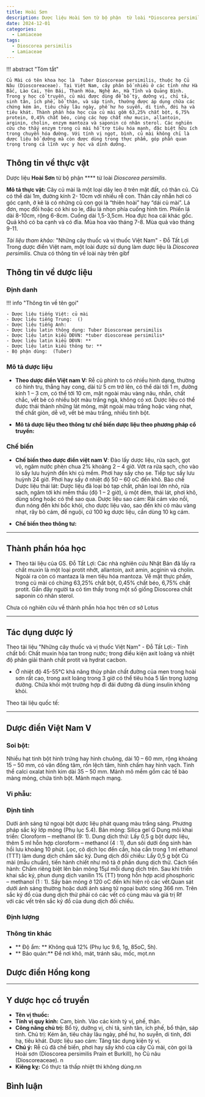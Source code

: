 ```yaml
---
title: Hoài Sơn
description: Dược liệu Hoài Sơn từ bộ phận  từ loài *Dioscorea persimilis*
date: 2024-12-01
categories:
  - Lamiaceae
tags:
  - Dioscorea persimilis
  - Lamiaceae
---
```

!!! abstract "Tóm tắt"

    Củ Mài có tên khoa học là  Tuber Dioscoreae persimilis, thuộc họ Củ Nâu (Dioscoreaceae). Tại Việt Nam, cây phân bố nhiều ở các tỉnh như Hà Bắc, Lào Cai, Yên Bái, Thanh Hóa, Nghệ An, Hà Tĩnh và Quảng Bình. Trong y học cổ truyền, củ mài được dùng để bổ tỳ, dưỡng vị, chỉ tả, sinh tân, ích phế, bổ thận, và sáp tinh, thường được áp dụng chữa các chứng kém ăn, tiêu chảy lâu ngày, phế hư ho suyễn, di tinh, đới hạ và tiêu khát. Thành phần hóa học của củ mài gồm 63,25% chất bột, 6,75% protein, 0,45% chất béo, cùng các hợp chất như mucin, allantoin, arginin, cholin, enzym mantoza và saponin có nhân sterol. Các nghiên cứu cho thấy enzym trong củ mài hỗ trợ tiêu hóa mạnh, đặc biệt hữu ích trong chuyển hóa đường. Với tính vị ngọt, bình, củ mài không chỉ là dược liệu bổ dưỡng mà còn được dùng trong thực phẩm, góp phần quan trọng trong cả lĩnh vực y học và dinh dưỡng.

## Thông tin về thực vật


Dược liệu **Hoài Sơn** từ bộ phận **** từ loài *Dioscorea persimilis*.

**Mô tả thực vật:** Cây củ mài là một loại dây leo ở trên mặt đất, có thân củ. Củ có thể dài 1m, đường kính 2- 10cm với nhiều rễ con. Thân cây nhẵn hơi có góc cạnh, ở kẽ lá có những củ con gọi là “thiên hoài” hay “dái củ mài”. Lá đơn, mọc đối hoặc có khi so le, đầu lá nhọn phía cuống hình tim. Phiến lá dài 8-10cm, rộng 6-8cm. Cuống dài 1,5-3,5cm. Hoa đực hoa cái khác gốc. Quả khô có ba cạnh và có đìa. Mùa hoa vào tháng 7-8. Mùa quả vào tháng 9-11.

*Tài liệu tham khảo:* "Những cây thuốc và vị thuốc Việt Nam" - Đỗ Tất Lợi 
Trong dược điển Việt nam, một loài được sử dụng làm dược liệu là *Dioscorea persimilis*. 
Chưa có thông tin về loài này trên gibf


## Thông tin về dược liệu 

### Định danh

!!! info "Thông tin về tên gọi"

    - Dược liệu tiếng Việt: củ mài
    - Dược liệu tiếng Trung:  ()
    - Dược liệu tiếng Anh: 
    - Dược liệu latin thông dụng: Tuber Dioscoreae persimilis
    - Dược liệu latin kiểu DĐVN: *tuber dioscoreae persimilis*
    - Dược liệu latin kiểu DĐVN: **
    - Dược liệu latin kiểu thông tư: **
    - Bộ phận dùng:  (Tuber)

### Mô tả dược liệu 

- **Theo dược điển Việt nam V:** Rễ củ phình to có nhiều hình dạng, thường có hình trụ, thẳng hay cong, dài từ 5 cm trở lên, có thể dài tới 1 m, đường kính 1 – 3 cm, có thể tới 10 cm, mặt ngoài màu vàng nâu, nhẵn, chất chắc, vết bẻ có nhiều bột màu trắng ngà, không có xơ. Dược liệu có thể được thái thành những lát mỏng, mặt ngoài màu trắng hoặc vàng nhạt, thể chất giòn, dễ vỡ, vết bẻ màu trắng, nhiều tinh bột.

- **Mô tả dược liệu theo thông tư chế biến dược liệu theo phương pháp cổ truyền:** 

### Chế biến 

- **Chế biến theo dược điển việt nam V**: Đào lấy dược liệu, rửa sạch, gọt vỏ, ngâm nước phèn chua 2% khoảng 2 – 4 giờ. Vớt ra rửa sạch, cho vào lò sấy lưu huỳnh đến khi củ mềm. Phơi hay sấy cho se. Tiếp tục sấy lưu huỳnh 24 giờ. Phơi hay sấy ở nhiệt độ 50 – 60 oC đến khô. Bào chế Dược liệu thái lát: Dược liệu đã loại bỏ tạp chất, phân loại lớn nhỏ, rửa sạch, ngâm tới khi mềm thấu (độ 1 – 2 giờ), ủ một đêm, thái lát, phơi khô, dùng sống hoặc có thể sao qua. Dược liệu sao cám: Rải cám vào nồi, đun nóng đến khi bốc khói, cho dược liệu vào, sao đến khi có màu vàng nhạt, rây bỏ cám, để nguội, cứ 100 kg dược liệu, cần dùng 10 kg cám.

- **Chế biến theo thông tư:** 

--- 

## Thành phần hóa học

- Theo tài liệu của GS. Đỗ Tất Lợi:  Các nhà nghiên cứu Nhật Bản đã lấy ra chất muxin là một loại protit nhớt, allantoin, axit amin, acginin và cholin. Ngoài ra còn có mantaza là men tiêu hóa mantoza. Về mặt thực phẩm, trong củ mài có chừng 63,25% chất bột, 0,45% chất béo, 6,75% chất protit.
Gần đây người ta có tìm thấy trong một số giống Dioscorea chất saponin có nhân sterol.
    
Chưa có nghiên cứu về thành phần hóa học trên cơ sở Lotus

---

## Tác dụng dược lý

Theo tài liệu "Những cây thuốc và vị thuốc Việt Nam" - Đỗ Tất Lợi:- Tính chất bổ: Chất muxin hòa tan trong nước; trong điều kiện axit loãng và nhiệt độ phân giải thành chất protit và hydrat cacbon. 
- Ở nhiệt độ 45-55°C khả năng thủy phân chất đường của men trong hoài sơn rất cao, trong axit loãng trong 3 giờ có thể tiêu hóa 5 lần trọng lượng đường.
Chữa khỏi một trường hợp đi đái đường đã dùng insulin không khỏi.

Theo tài liệu quốc tế: 

---

## Dược điển Việt Nam V

### Soi bột:

Nhiều hạt tinh bột hình trứng hay hình chuông, dài 10 – 60 mm, rộng khoảng 15 – 50 mm, có vân đồng tâm, rốn lệch tâm, hình chấm hay hình vạch. Tinh thể calci oxalat hình kim dài 35 – 50 mm. Mảnh mô mềm gồm các tế bào màng mỏng, chứa tinh bột. Mảnh mạch mạng.

<!-- Hình ảnh soi bột sẽ được tự động chèn vào đây sau -->

### Vi phẫu:



<!-- Hình ảnh vi phẫu sẽ được tự động chèn vào đây sau -->

### Định tính

Dưới ánh sáng tử ngoại bột dược liệu phát quang màu trắng sáng. Phương pháp sắc ký lớp mỏng (Phụ lục 5.4). Bản mỏng: Silica gel G Dung môi khai triển: Cloroform – methanol (9: 1). Dung dịch thử: Lấy 0,5 g bột dược liệu, thêm 5 ml hỗn hợp cloroform – methanol (4 : 1), đun sôi dưới ống sinh hàn hồi lưu khoảng 10 phút. Lọc, cô dịch lọc đến cắn, hòa cắn trong 1 ml ethanol (TTT) làm dung dịch chấm sắc ký. Dung dịch đối chiếu: Lấy 0,5 g bột Củ mài (mẫu chuẩn), tiến hành chiết như mô tả ở phần dung dịch thử. Cách tiến hành: Chấm riêng biệt lên bản mỏng 15µl mỗi dung dịch trên. Sau khi triển khai sắc ký, phun dung dịch vanilin 1% (TT) trong hỗn hợp acid phosphoric – methanol (1 : 1). Sấy bản mỏng ở 120 oC đến khi hiện rõ các vết.Quan sát dưới ánh sáng thường hoặc dưới ánh sáng tử ngoại bước sóng 366 nm. Trên sắc ký đồ của dung dịch thử phải có các vết có cùng màu và giá trị Rf với các vết trên sắc ký đồ của dung dịch đối chiếu.

### Định lượng



### Thông tin khác 

- ** Độ ẩm: ** Không quá 12% (Phụ lục 9.6, 1g, 85oC, 5h).
- ** Bảo quản:** Để nơi khô, mát, tránh sâu, mốc, mọt.nn

## Dược điển Hồng kong

<!-- PDF sẽ được tự động chèn vào đây sau -->


---

## Y dược học cổ truyền

- **Tên vị thuốc:** 
- **Tính vị quy kinh:** Cam, bình. Vào các kinh tỳ vị, phế, thận.
- **Công năng chủ trị:** Bổ tỳ, dưỡng vị, chỉ tả, sinh tân, ích phế, bổ thận, sáp tinh.
Chủ trị: Kém ăn, tiêu chảy lâu ngày, phế hư, ho suyễn, di tinh, đới hạ, tiêu khát.
Dược liệu sao cám: Tăng tác dụng kiện tỳ vị.
- **Chú ý:** Rễ củ đã chế biến, phơi hay sấy khô của cây Củ mài, còn gọi là Hoài sơn (Dioscorea persimilis Prain et Burkill), họ Củ nâu (Dioscoreaceae). n
- **Kiêng kỵ:** Có thực tà thấp nhiệt thì không dùng.nn



## Bình luận

<div id="giscus-container"></div>
<script src="https://giscus.app/client.js"
        data-repo="hoangson0787/CSDL-duoc-lieu"
        data-repo-id="R_kgDONbMRNA"
        data-category="Duoc lieu"
        data-category-id="DIC_kwDONbMRNM4ClklR"
        data-mapping="pathname"
        data-strict="0"
        data-reactions-enabled="1"
        data-emit-metadata="1"
        data-input-position="bottom"
        data-theme="light"
        data-lang="en"
        crossorigin="anonymous"
        async>
</script>

